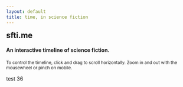 ```yaml
---
layout: default
title: time, in science fiction
---
```


<div class="jumbotron">
  <h2 class="display-4" style="display:inline;">sfti.me</h2>
  <h4 class="jum">An interactive timeline of science fiction.</h4>
  <p class="lead"><small>To control the timeline, click and drag to scroll horizontally. Zoom in and out with the mousewheel or pinch on mobile.</small></p>
</div>

<div id="visualization"></div>

test 36
